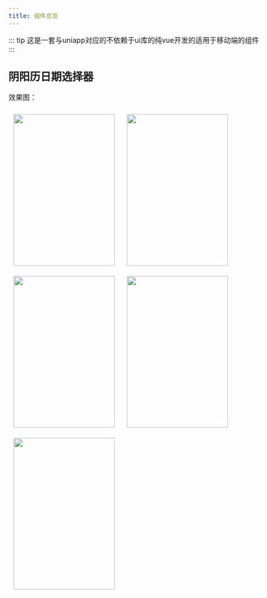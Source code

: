 ```yaml
---
title: 组件总览
---
```


::: tip
这是一套与uniapp对应的不依赖于ui库的纯vue开发的适用于移动端的组件
:::


## 阴阳历日期选择器

效果图：

<img src='https://img.cdn.aliyun.dcloud.net.cn/stream/plugin_screens/2feecfb0-b5bf-11ea-ad76-a11480dcc0f4_0.jpeg?v=1593399013' class='effect'>
<img src='https://img.cdn.aliyun.dcloud.net.cn/stream/plugin_screens/2feecfb0-b5bf-11ea-ad76-a11480dcc0f4_1.jpeg?v=1593399013' class='effect'>
<img src='https://img.cdn.aliyun.dcloud.net.cn/stream/plugin_screens/2feecfb0-b5bf-11ea-ad76-a11480dcc0f4_2.jpeg?v=1593399013' class='effect'>
<img src='https://img.cdn.aliyun.dcloud.net.cn/stream/plugin_screens/2feecfb0-b5bf-11ea-ad76-a11480dcc0f4_3.jpeg?v=1593399013' class='effect'>
<img src='https://img.cdn.aliyun.dcloud.net.cn/stream/plugin_screens/2feecfb0-b5bf-11ea-ad76-a11480dcc0f4_4.jpeg?v=1593399013' class='effect'>



<style scope>
.effect{
    width: 200px;
    height: 300px;
    margin: 10px;
}
</style>